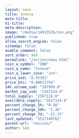 ```yaml
---
layout: news
title: Innova
meta-title: 
h1-title: 
meta-description: 
image: "/media/14913536/inn.png"
published: true
allow_search_engine: false
sitemap: false
enable_comment: false
sort_order: 464
permalink: "/en/inn/news.html"
coin_a_symbol: "INN"
coin_a_name: "Innova"
coin_a_lower_case: "inn"
price_usd: "8.55301"
price_btc: "0.00072794"
24h_volume_usd: "207999.0"
market_cap_usd: "2367124.0"
total_supply: "2367124.0"
available_supply: "1617124.0"
percent_change_1h: "0.38"
percent_change_24h: "1.36"
percent_change_7d: "-21.37"
last_updated: "1517140762"
parent-url: "/en/inn/"
author: Sam
---
```



